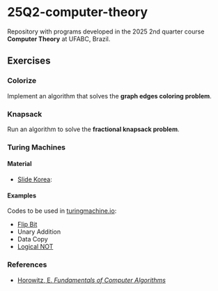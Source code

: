# 25Q2-computer-theory

Repository with programs developed in the 2025 2nd quarter course **Computer Theory** at UFABC, Brazil.

## Exercises

### Colorize
Implement an algorithm that solves the **graph edges coloring problem**.

### Knapsack
Run an algorithm to solve the **fractional knapsack problem**.

### Turing Machines

#### Material
- [Slide Korea](https://plrg.korea.ac.kr/courses/cose215/2023_1/slides/lec22.pdf):

#### Examples
Codes to be used in [turingmachine.io](https://turingmachine.io/):
- [Flip Bit](https://turingmachine.io/)
- Unary Addition
- Data Copy
- [Logical NOT](https://turingmachine.io/)


### References
- [Horowitz, E. *Fundamentals of Computer Algorithms*](https://kailash392.wordpress.com/wp-content/uploads/2019/02/fundamentalsof-computer-algorithms-by-ellis-horowitz.pdf)

